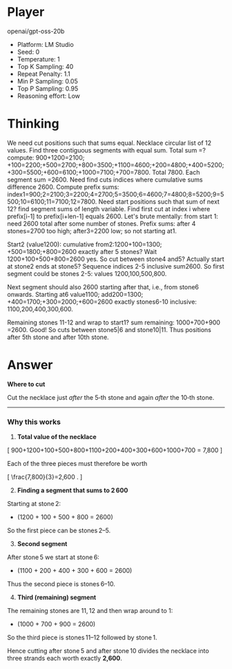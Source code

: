 # Player

openai/gpt-oss-20b
- Platform: LM Studio
- Seed: 0
- Temperature: 1
- Top K Sampling: 40
- Repeat Penalty: 1.1
- Min P Sampling: 0.05
- Top P Sampling: 0.95
- Reasoning effort: Low

# Thinking

We need cut positions such that sums equal. Necklace circular list of 12 values. Find three contiguous segments with equal sum. Total sum =? compute: 900+1200=2100; +100=2200;+500=2700;+800=3500;+1100=4600;+200=4800;+400=5200;+300=5500;+600=6100;+1000=7100;+700=7800. Total 7800. Each segment sum =2600. Need find cuts indices where cumulative sums difference 2600. Compute prefix sums: index1=900;2=2100;3=2200;4=2700;5=3500;6=4600;7=4800;8=5200;9=5500;10=6100;11=7100;12=7800. Need start positions such that sum of next 12? find segment sums of length variable. Find first cut at index i where prefix[i-1] to prefix[i+len-1] equals 2600. Let's brute mentally: from start 1: need 2600 total after some number of stones. Prefix sums: after 4 stones=2700 too high; after3=2200 low; so not starting at1.

Start2 (value1200): cumulative from2:1200+100=1300; +500=1800;+800=2600 exactly after 5 stones? Wait 1200+100+500+800=2600 yes. So cut between stone4 and5? Actually start at stone2 ends at stone5? Sequence indices 2-5 inclusive sum2600. So first segment could be stones 2-5: values 1200,100,500,800.

Next segment should also 2600 starting after that, i.e., from stone6 onwards. Starting at6 value1100; add200=1300; +400=1700;+300=2000;+600=2600 exactly stones6-10 inclusive: 1100,200,400,300,600.

Remaining stones 11-12 and wrap to start1? sum remaining: 1000+700+900 =2600. Good! So cuts between stone5|6 and stone10|11. Thus positions after 5th stone and after 10th stone.

# Answer

**Where to cut**

Cut the necklace just *after* the 5‑th stone and again *after* the 10‑th stone.

---

### Why this works

1. **Total value of the necklace**

\[
900+1200+100+500+800+1100+200+400+300+600+1000+700 = 7\,800
\]

Each of the three pieces must therefore be worth  

\[
\frac{7\,800}{3}=2\,600 .
\]

2. **Finding a segment that sums to 2 600**

Starting at stone 2:

* \(1200 + 100 + 500 + 800 = 2600\)

So the first piece can be stones 2–5.

3. **Second segment**

After stone 5 we start at stone 6:

* \(1100 + 200 + 400 + 300 + 600 = 2600\)

Thus the second piece is stones 6–10.

4. **Third (remaining) segment**

The remaining stones are 11, 12 and then wrap around to 1:

* \(1000 + 700 + 900 = 2600\)

So the third piece is stones 11–12 followed by stone 1.

Hence cutting after stone 5 and after stone 10 divides the necklace into three strands each worth exactly **2,600**.
